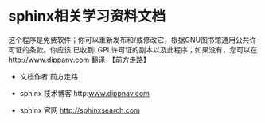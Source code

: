 # sphinx相关学习资料文档

这个程序是免费软件；你可以重新发布和/或修改它，根据GNU图书馆通用公共许可证的条款。你应该
已收到LGPL许可证的副本以及此程序；如果没有，您可以在 http://www.dippanv.com 翻译-【前方走路】

- 文档作者 前方走路

- sphinx 技术博客 http:www.dippnav.com

- sphinx 官网 http://sphinxsearch.com
